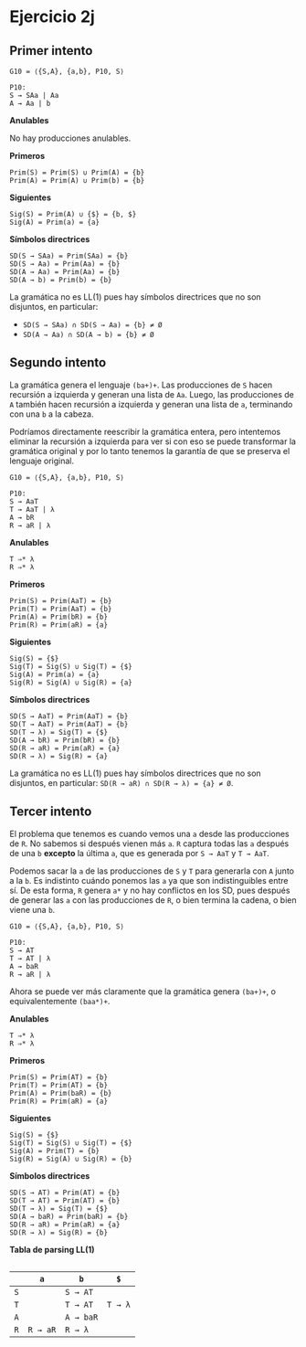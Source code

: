 # Ejercicio 2j

## Primer intento

```
G10 = ⟨{S,A}, {a,b}, P10, S⟩

P10:
S → SAa | Aa
A → Aa | b
```

**Anulables**

No hay producciones anulables.

**Primeros**

```
Prim(S) = Prim(S) ∪ Prim(A) = {b}
Prim(A) = Prim(A) ∪ Prim(b) = {b}
```

**Siguientes**

```
Sig(S) = Prim(A) ∪ {$} = {b, $}
Sig(A) = Prim(a) = {a}
```

**Símbolos directrices**

```
SD(S → SAa) = Prim(SAa) = {b}
SD(S → Aa) = Prim(Aa) = {b}
SD(A → Aa) = Prim(Aa) = {b}
SD(A → b) = Prim(b) = {b}
```

La gramática no es LL(1) pues hay símbolos directrices que no son disjuntos, en particular:
- `SD(S → SAa) ∩ SD(S → Aa) = {b} ≠ Ø`
- `SD(A → Aa) ∩ SD(A → b) = {b} ≠ Ø`

## Segundo intento

La gramática genera el lenguaje `(ba+)+`. Las producciones de `S` hacen recursión a izquierda y generan una lista de `Aa`. Luego, las producciones de `A` también hacen recursión a izquierda y generan una lista de `a`, terminando con una `b` a la cabeza.

Podríamos directamente reescribir la gramática entera, pero intentemos eliminar la recursión a izquierda para ver si con eso se puede transformar la gramática original y por lo tanto tenemos la garantía de que se preserva el lenguaje original.

```
G10 = ⟨{S,A}, {a,b}, P10, S⟩

P10:
S → AaT
T → AaT | λ
A → bR
R → aR | λ
```

**Anulables**

```
T ⇒* λ
R ⇒* λ
```

**Primeros**

```
Prim(S) = Prim(AaT) = {b}
Prim(T) = Prim(AaT) = {b}
Prim(A) = Prim(bR) = {b}
Prim(R) = Prim(aR) = {a}
```

**Siguientes**

```
Sig(S) = {$}
Sig(T) = Sig(S) ∪ Sig(T) = {$}
Sig(A) = Prim(a) = {a}
Sig(R) = Sig(A) ∪ Sig(R) = {a}
```

**Símbolos directrices**

```
SD(S → AaT) = Prim(AaT) = {b}
SD(T → AaT) = Prim(AaT) = {b}
SD(T → λ) = Sig(T) = {$}
SD(A → bR) = Prim(bR) = {b}
SD(R → aR) = Prim(aR) = {a}
SD(R → λ) = Sig(R) = {a}
```

La gramática no es LL(1) pues hay símbolos directrices que no son disjuntos, en particular: `SD(R → aR) ∩ SD(R → λ) = {a} ≠ Ø`.

## Tercer intento

El problema que tenemos es cuando vemos una `a` desde las producciones de `R`. No sabemos si después vienen más `a`. `R` captura todas las `a` después de una `b` **excepto** la última `a`, que es generada por `S → AaT` y `T → AaT`.

Podemos sacar la `a` de las producciones de `S` y `T` para generarla con `A` junto a la `b`. Es indistinto cuándo ponemos las `a` ya que son indistinguibles entre sí. De esta forma, `R` genera `a*` y no hay conflictos en los SD, pues después de generar las `a` con las producciones de `R`, o bien termina la cadena, o bien viene una `b`.

```
G10 = ⟨{S,A}, {a,b}, P10, S⟩

P10:
S → AT
T → AT | λ
A → baR
R → aR | λ
```

Ahora se puede ver más claramente que la gramática genera `(ba+)+`, o equivalentemente `(baa*)+`.

**Anulables**

```
T ⇒* λ
R ⇒* λ
```

**Primeros**

```
Prim(S) = Prim(AT) = {b}
Prim(T) = Prim(AT) = {b}
Prim(A) = Prim(baR) = {b}
Prim(R) = Prim(aR) = {a}
```

**Siguientes**

```
Sig(S) = {$}
Sig(T) = Sig(S) ∪ Sig(T) = {$}
Sig(A) = Prim(T) = {b}
Sig(R) = Sig(A) ∪ Sig(R) = {b}
```

**Símbolos directrices**

```
SD(S → AT) = Prim(AT) = {b}
SD(T → AT) = Prim(AT) = {b}
SD(T → λ) = Sig(T) = {$}
SD(A → baR) = Prim(baR) = {b}
SD(R → aR) = Prim(aR) = {a}
SD(R → λ) = Sig(R) = {b}
```

**Tabla de parsing LL(1)**

<div style="overflow-x:scroll; white-space: nowrap;">

||`a`|`b`|`$`|
|-|-|-|-|
|`S`||`S → AT`||
|`T`||`T → AT`|`T → λ`|
|`A`||`A → baR`||
|`R`|`R → aR`|`R → λ`||

</div>
